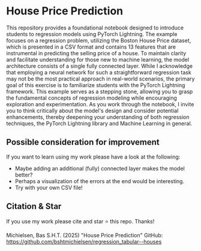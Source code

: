 # House Price Prediction
This repository provides a foundational notebook designed to introduce students to regression models using PyTorch Lightning. The example focuses on a regression problem, utilizing the Boston House Price dataset, which is presented in a CSV format and contains 13 features that are instrumental in predicting the selling price of a house. To maintain clarity and facilitate understanding for those new to machine learning, the model architecture consists of a single fully connected layer. While I acknowledge that employing a neural network for such a straightforward regression task may not be the most practical approach in real-world scenarios, the primary goal of this exercise is to familiarize students with the PyTorch Lightning framework. This example serves as a stepping stone, allowing you to grasp the fundamental concepts of regression modeling while encouraging exploration and experimentation. As you work through the notebook, I invite you to think critically about the model's design and consider potential enhancements, thereby deepening your understanding of both regression techniques, the PyTorch Lightning library and Machine Learning in general.

## Possible consideration for improvement
If you want to learn using my work please have a look at the following:

- Maybe adding an additional (fully) connected layer makes the model better?
- Perhaps a visualization of the errors at the end would be interesting.
- Try with your own CSV file!

## Citation & Star
If you use my work please cite and star ⭐ this repo. Thanks!

Michielsen, Bas S.H.T. (2025) "House Price Prediction" GitHub: https://github.com/bshtmichielsen/regression_tabular--houses